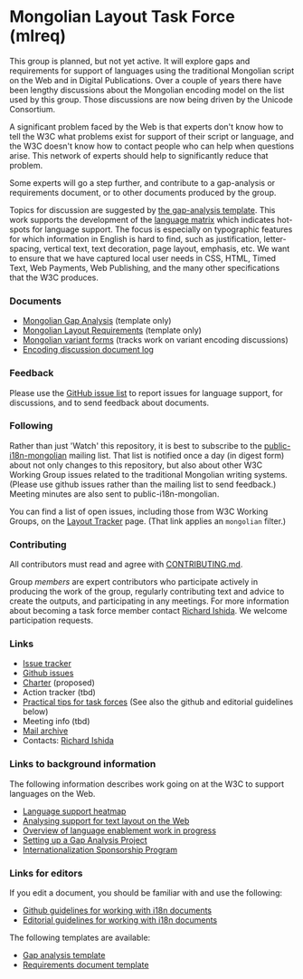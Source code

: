 # Mongolian Layout Task Force (mlreq)

This group is planned, but not yet active. It will explore gaps and requirements for support of languages using the traditional Mongolian script on the Web and in Digital Publications. Over a couple of years there have been lengthy discussions about the Mongolian encoding model on the list used by this group. Those discussions are now being driven by the Unicode Consortium.

A significant problem faced by the Web is that experts don't know how to tell the W3C what problems exist for support of their script or language, and the W3C doesn't know how to contact people who can help when questions arise. This network of experts should help to significantly reduce that problem.

Some experts will go a step further, and contribute to a gap-analysis or requirements document, or to other documents produced by the group.

Topics for discussion are suggested by [the gap-analysis template](http://w3c.github.io/i18n-activity/templates/gap-analysis/gap-analysis_template.html). This work supports the development of the [language matrix](http://w3c.github.io/typography/gap-analysis/language-matrix.html) which indicates hot-spots for language support. The focus is especially on typographic features for which information in English is hard to find, such as justification, letter-spacing, vertical text, text decoration, page layout, emphasis, etc. We want to ensure that we have captured local user needs in CSS, HTML, Timed Text, Web Payments, Web Publishing, and the many other specifications that the W3C produces.

### Documents
- [Mongolian Gap Analysis](https://w3c.github.io/mlreq/gap-analysis/) (template only)
- [Mongolian Layout Requirements](https://w3c.github.io/mlreq/) (template only)
- [Mongolian variant forms](https://r12a.github.io/mongolian-variants/) (tracks work on variant encoding discussions)
- [Encoding discussion document log](https://w3c.github.io/mlreq/variants/document-log.html)

### Feedback
Please use the [GitHub issue list](https://github.com/w3c/mlreq/issues) to report issues for language support, for discussions, and to send feedback about documents.

### Following
Rather than just 'Watch' this repository, it is best to subscribe to the [public-i18n-mongolian](https://lists.w3.org/Archives/Public/public-i18n-mongolian/) mailing list. That list is notified once a day (in digest form) about not only changes to this repository, but also about other W3C Working Group issues related to the traditional Mongolian writing systems. (Please use github issues rather than the mailing list to send feedback.)  Meeting minutes are also sent to public-i18n-mongolian.

You can find a list of open issues, including those from W3C Working Groups, on the [Layout Tracker](http://w3c.github.io/i18n-activity/textlayout/?filter=mongolian) page. (That link applies an `mongolian` filter.)

### Contributing

All contributors must read and agree with [CONTRIBUTING.md](CONTRIBUTING.md).

Group _members_ are expert contributors who participate actively in producing the work of the group, regularly contributing text and advice to create the outputs, and participating in any meetings. For more information about becoming a task force member contact [Richard Ishida](mailto:ishida@w3.org). We welcome participation requests.

### Links
- [Issue tracker](http://w3c.github.io/i18n-activity/textlayout/?filter=mongolian)
- [Github issues](https://github.com/w3c/mlreq/issues)
- [Charter](http://w3c.github.io/mlreq/charter/) (proposed)
- Action tracker (tbd)
- [Practical tips for task forces](https://w3c.github.io/i18n-activity/guidelines/process.html) (See also the github and editorial guidelines below)
- Meeting info (tbd)
- [Mail archive](https://lists.w3.org/Archives/Public/public-i18n-mongolian/)
- Contacts: [Richard Ishida](mailto:ishida@w3.org)

### Links to background information
The following information describes work going on at the W3C to support languages on the Web.
- [Language support heatmap](http://w3c.github.io/typography/gap-analysis/language-matrix.html)
- [Analysing support for text layout on the Web](https://github.com/w3c/i18n-discuss/wiki/Analysing-support-for-text-layout-on-the-Web)
- [Overview of language enablement work in progress](https://www.w3.org/International/layout)
- [Setting up a Gap Analysis Project](https://github.com/w3c/typography/wiki/Setting-up-a-Gap-Analysis-Project)
- [Internationalization Sponsorship Program](https://www.w3.org/International/sponsorship/)

### Links for editors
If you edit a document, you should be familiar with and use the following:

- [Github guidelines for working with i18n documents](http://w3c.github.io/i18n-activity/guidelines/github)
- [Editorial guidelines for working with i18n documents](http://w3c.github.io/i18n-activity/guidelines/editing)

The following templates are available:
- [Gap analysis template](http://w3c.github.io/i18n-activity/templates/gap-analysis/gap-analysis_template.html)
- [Requirements document template](http://w3c.github.io/i18n-activity/templates/lreq_doc/gap-analysis_template.html)
